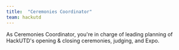 ```yaml
---
title:  "Ceremonies Coordinator"
team: hackutd
---
```

As Ceremonies Coordinator, you're in charge of leading planning of HackUTD's opening & closing ceremonies, judging, and Expo.

